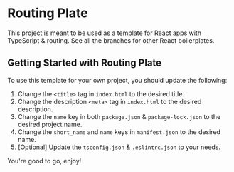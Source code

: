 # Routing Plate

This project is meant to be used as a template for React apps with TypeScript & routing. See all the branches for other React boilerplates.

## Getting Started with Routing Plate

To use this template for your own project, you should update the following:

1. Change the `<title>` tag in `index.html` to the desired title.
2. Change the description `<meta>` tag in `index.html` to the desired description.
3. Change the `name` key in both `package.json` & `package-lock.json` to the desired project name.
4. Change the `short_name` and `name` keys in `manifest.json` to the desired name.
5. [Optional] Update the `tsconfig.json` & `.eslintrc.json` to your needs.

You're good to go, enjoy!
